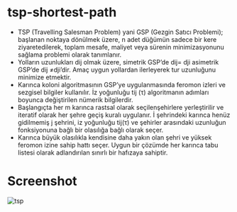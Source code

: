 # tsp-shortest-path
- TSP (Travelling Salesman Problem) yani GSP (Gezgin Satıcı Problemi); başlanan noktaya dönülmek üzere, n adet düğümün sadece bir kere ziyaretedilerek, toplam mesafe, maliyet veya sürenin minimizasyonunu sağlama problemi olarak tanımlanır.
- Yolların uzunlukları dij olmak üzere, simetrik GSP’de dij= dji asimetrik GSP’de dij ≠dji’dir. Amaç uygun yollardan ilerleyerek tur uzunluğunu minimize etmektir.
- Karınca koloni algoritmasının GSP’ye uygulanmasında feromon izleri ve sezgisel bilgiler kullanılır. İz yoğunluğu tij (τ) algoritmanın adımları boyunca değiştirilen nümerik bilgilerdir.
- Başlangıçta her m karınca rastsal olarak seçilenşehirlere yerleştirilir ve iteratif olarak her şehre geçiş kuralı uygulanır. İ şehrindeki karınca henüz gidilmemiş j şehrini, iz yoğunluğu tij(τ) ve şehirler arasındaki uzunluğun fonksiyonuna bağlı bir olasılığa bağlı olarak seçer.
- Karınca büyük olasılıkla kendisine daha yakın olan şehri ve yüksek feromon izine sahip hattı seçer. Uygun bir çözümde her karınca tabu listesi olarak adlandırılan sınırlı bir hafızaya sahiptir.

# Screenshot

![tsp](https://user-images.githubusercontent.com/33956266/61252379-00986180-a766-11e9-906c-63aa0071ca2d.PNG)
